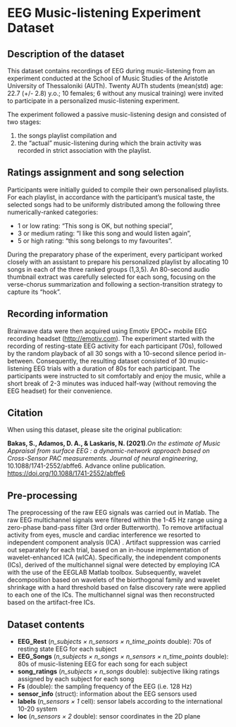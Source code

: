 # EEG Music-listening Experiment Dataset

## Description of the dataset
This dataset contains recordings of EEG during music-listening from an experiment conducted at the School of Music Studies of the Aristotle University of Thessaloniki (AUTh). Twenty AUTh students (mean(std) age: 22.7 (+/- 2.8) y.o.; 10 females; 6 without any musical training) were invited to participate in a personalized music-listening experiment.

The experiment followed a passive music-listening design and consisted of two stages:  
1. the songs playlist compilation and 
2. the “actual” music-listening during which the brain activity was recorded in strict association with the playlist.

## Ratings assignment and song selection
Participants were initially guided to compile their own personalised playlists. For each playlist, in accordance with the participant’s musical taste, the selected songs had to be uniformly distributed among the following three numerically-ranked categories: 
- 1 or low rating: “This song is OK, but nothing special”, 
- 3 or medium rating: “I like this song and would listen again”, 
- 5 or high rating: “this song belongs to my favourites”. 

During the preparatory phase of the experiment, every participant worked closely with an assistant to prepare his personalized playlist by allocating 10 songs in each of the three ranked groups (1,3,5). An 80-second audio thumbnail extract was carefully selected for each song, focusing on the verse-chorus summarization and following a section-transition strategy to capture its “hook”.

## Recording information
Brainwave data were then acquired using Emotiv EPOC+ mobile EEG recording headset (http://emotiv.com). The experiment started with the recording of resting-state EEG activity for each participant (70s), followed by the random playback of all 30 songs with a 10-second silence period in-between. Consequently, the resulting dataset consisted of 30 music-listening EEG trials with a duration of 80s for each participant. The participants were instructed to sit comfortably and enjoy the music, while a short break of 2-3 minutes was induced half-way (without removing the EEG headset) for their convenience. 

## Citation
When using this dataset, please site the original publication:

**Bakas, S., Adamos, D. A., & Laskaris, N. (2021)**.*On the estimate of Music Appraisal from surface EEG :  a dynamic-network approach based on Cross-Sensor PAC measurements. Journal of neural engineering*, 10.1088/1741-2552/abffe6. Advance online publication. https://doi.org/10.1088/1741-2552/abffe6

## Pre-processing
The preprocessing of the raw EEG signals was carried out in Matlab. The raw EEG multichannel signals were filtered within the 1-45 Hz range using a zero-phase band-pass filter (3rd order Butterworth). To remove artifactual activity from eyes, muscle and cardiac interference we resorted to independent component analysis (ICA) . Artifact suppression was carried out separately for each trial, based on an in-house implementation of wavelet-enhanced ICA (wICA). Specifically, the independent components (ICs), derived of the multichannel signal were detected by employing ICA with the use of the EEGLAB  Matlab toolbox. Subsequently, wavelet decomposition based on wavelets of the biorthogonal family and wavelet shrinkage with a hard threshold based on false discovery rate were applied to each one of the ICs. The multichannel signal was then reconstructed based on the artifact-free ICs. 

## Dataset contents
- **EEG_Rest** (*n_subjects × n_sensors × n_time_points* double): 70s of resting state EEG for each subject
- **EEG_Songs** (*n_subjects × n_songs × n_sensors × n_time_points* double): 80s of music-listening EEG  for each song for each subject
- **song_ratings** (*n_subjects × n_songs* double): subjective liking ratings assigned by each subject for each song
- **Fs** (double): the sampling frequency of the EEG (i.e. 128 Hz)
- **sensor_info** (struct): information about the EEG sensors used
 - **labels** (*n_sensors × 1* cell): sensor labels according to the international 10-20 system
 - **loc** (*n_sensors × 2* double): sensor coordinates in the 2D plane
